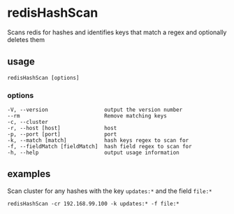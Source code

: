 # redisHashScan
Scans redis for hashes and identifies keys that match a regex and optionally deletes them

## usage

`redisHashScan [options]`

### options

    -V, --version                  output the version number
    --rm                           Remove matching keys
    -c, --cluster
    -r, --host [host]              host
    -p, --port [port]              port
    -k, --match [match]            hash keys regex to scan for
    -f, --fieldMatch [fieldMatch]  hash field regex to scan for
    -h, --help                     output usage information

## examples

Scan cluster for any hashes with the key `updates:*` and the field `file:*`

`redisHashScan -cr 192.168.99.100 -k updates:* -f file:*`
